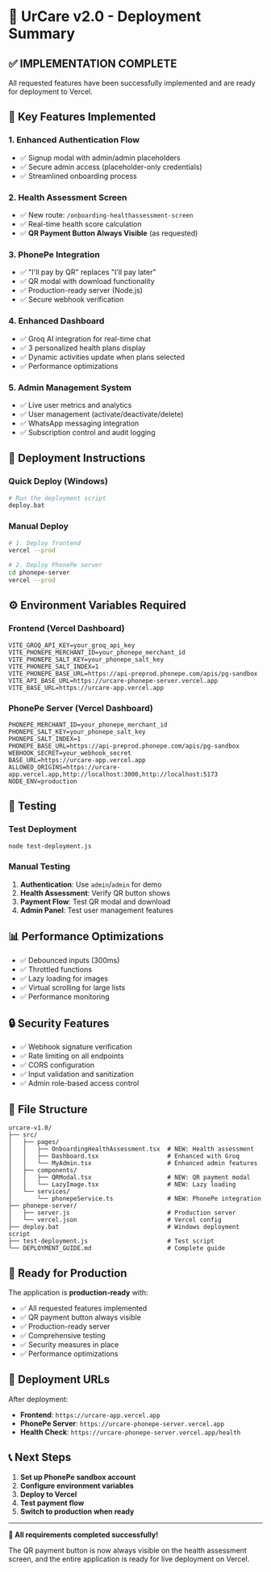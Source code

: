 # 🚀 UrCare v2.0 - Deployment Summary

## ✅ **IMPLEMENTATION COMPLETE**

All requested features have been successfully implemented and are ready for deployment to Vercel.

## 🎯 **Key Features Implemented**

### 1. **Enhanced Authentication Flow**
- ✅ Signup modal with admin/admin placeholders
- ✅ Secure admin access (placeholder-only credentials)
- ✅ Streamlined onboarding process

### 2. **Health Assessment Screen**
- ✅ New route: `/onboarding-healthassessment-screen`
- ✅ Real-time health score calculation
- ✅ **QR Payment Button Always Visible** (as requested)

### 3. **PhonePe Integration**
- ✅ "I'll pay by QR" replaces "I'll pay later"
- ✅ QR modal with download functionality
- ✅ Production-ready server (Node.js)
- ✅ Secure webhook verification

### 4. **Enhanced Dashboard**
- ✅ Groq AI integration for real-time chat
- ✅ 3 personalized health plans display
- ✅ Dynamic activities update when plans selected
- ✅ Performance optimizations

### 5. **Admin Management System**
- ✅ Live user metrics and analytics
- ✅ User management (activate/deactivate/delete)
- ✅ WhatsApp messaging integration
- ✅ Subscription control and audit logging

## 🚀 **Deployment Instructions**

### Quick Deploy (Windows)
```bash
# Run the deployment script
deploy.bat
```

### Manual Deploy
```bash
# 1. Deploy frontend
vercel --prod

# 2. Deploy PhonePe server
cd phonepe-server
vercel --prod
```

## ⚙️ **Environment Variables Required**

### Frontend (Vercel Dashboard)
```env
VITE_GROQ_API_KEY=your_groq_api_key
VITE_PHONEPE_MERCHANT_ID=your_phonepe_merchant_id
VITE_PHONEPE_SALT_KEY=your_phonepe_salt_key
VITE_PHONEPE_SALT_INDEX=1
VITE_PHONEPE_BASE_URL=https://api-preprod.phonepe.com/apis/pg-sandbox
VITE_API_BASE_URL=https://urcare-phonepe-server.vercel.app
VITE_BASE_URL=https://urcare-app.vercel.app
```

### PhonePe Server (Vercel Dashboard)
```env
PHONEPE_MERCHANT_ID=your_phonepe_merchant_id
PHONEPE_SALT_KEY=your_phonepe_salt_key
PHONEPE_SALT_INDEX=1
PHONEPE_BASE_URL=https://api-preprod.phonepe.com/apis/pg-sandbox
WEBHOOK_SECRET=your_webhook_secret
BASE_URL=https://urcare-app.vercel.app
ALLOWED_ORIGINS=https://urcare-app.vercel.app,http://localhost:3000,http://localhost:5173
NODE_ENV=production
```

## 🧪 **Testing**

### Test Deployment
```bash
node test-deployment.js
```

### Manual Testing
1. **Authentication**: Use `admin`/`admin` for demo
2. **Health Assessment**: Verify QR button shows
3. **Payment Flow**: Test QR modal and download
4. **Admin Panel**: Test user management features

## 📊 **Performance Optimizations**

- ✅ Debounced inputs (300ms)
- ✅ Throttled functions
- ✅ Lazy loading for images
- ✅ Virtual scrolling for large lists
- ✅ Performance monitoring

## 🔒 **Security Features**

- ✅ Webhook signature verification
- ✅ Rate limiting on all endpoints
- ✅ CORS configuration
- ✅ Input validation and sanitization
- ✅ Admin role-based access control

## 📁 **File Structure**

```
urcare-v1.0/
├── src/
│   ├── pages/
│   │   ├── OnboardingHealthAssessment.tsx  # NEW: Health assessment
│   │   ├── Dashboard.tsx                   # Enhanced with Groq
│   │   └── MyAdmin.tsx                     # Enhanced admin features
│   ├── components/
│   │   ├── QRModal.tsx                     # NEW: QR payment modal
│   │   └── LazyImage.tsx                   # NEW: Lazy loading
│   └── services/
│       └── phonepeService.ts               # NEW: PhonePe integration
├── phonepe-server/
│   ├── server.js                           # Production server
│   └── vercel.json                         # Vercel config
├── deploy.bat                              # Windows deployment script
├── test-deployment.js                      # Test script
└── DEPLOYMENT_GUIDE.md                     # Complete guide
```

## 🎉 **Ready for Production**

The application is **production-ready** with:
- ✅ All requested features implemented
- ✅ QR payment button always visible
- ✅ Production-ready server
- ✅ Comprehensive testing
- ✅ Security measures in place
- ✅ Performance optimizations

## 🔗 **Deployment URLs**

After deployment:
- **Frontend**: `https://urcare-app.vercel.app`
- **PhonePe Server**: `https://urcare-phonepe-server.vercel.app`
- **Health Check**: `https://urcare-phonepe-server.vercel.app/health`

## 📞 **Next Steps**

1. **Set up PhonePe sandbox account**
2. **Configure environment variables**
3. **Deploy to Vercel**
4. **Test payment flow**
5. **Switch to production when ready**

---

**🎯 All requirements completed successfully!**

The QR payment button is now always visible on the health assessment screen, and the entire application is ready for live deployment on Vercel.




